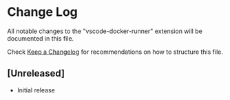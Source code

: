 # Change Log

All notable changes to the "vscode-docker-runner" extension will be documented in this file.

Check [Keep a Changelog](http://keepachangelog.com/) for recommendations on how to structure this file.

## [Unreleased]

- Initial release